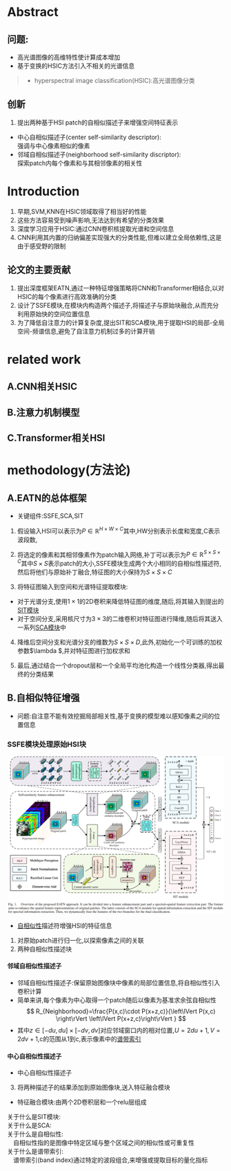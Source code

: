 # Abstract

## 问题:

- 高光谱图像的高维特性使计算成本增加
- 基于变换的HSIC方法引入不相关的光谱信息
> - hyperspectral image classification(HSIC):高光谱图像分类
## 创新
1. 提出两种基于HSI patch的自相似描述子来增强空间特征表示
- 中心自相似描述子(center self-similarity descriptor):<br>
强调与中心像素相似的像素
- 邻域自相似描述子(neighborhood self-similarity discriptor):<br>
探索patch内每个像素和与其相邻像素的相关性

# Introduction
1. 早期,SVM,KNN在HSIC领域取得了相当好的性能
2. 这些方法容易受到噪声影响,无法达到有希望的分类效果
3. 深度学习应用于HSIC:通过CNN卷积核提取光谱和空间信息
4. CNN利用其内置的归纳偏差实现强大的分类性能,但难以建立全局依赖性,这是由于感受野的限制
## 论文的主要贡献
1. 提出深度框架EATN,通过一种特征增强策略将CNN和Transformer相结合,以对HSIC的每个像素进行高效准确的分类
2. 设计了SSFE模块,在模块内构造两个描述子,将描述子与原始块融合,从而充分利用原始快的空间位置信息
3. 为了降低自注意力的计算复杂度,提出SIT和SCA模块,用于提取HSI的局部-全局空间-频谱信息,避免了自注意力机制过多的计算开销

# related work

## A.CNN相关HSIC
## B.注意力机制模型
## C.Transformer相关HSI

# methodology(方法论)

## A.EATN的总体框架

- 关键组件:SSFE,SCA,SIT<br>
1. 假设输入HSI可以表示为$P\in\mathbb{R} ^{H\times W\times C}$其中,HW分别表示长度和宽度,C表示波段数,

2. 将选定的像素和其相邻像素作为patch输入网络,补丁可以表示为$P\in\mathbb{R}^{S\times S\times C}$其中$S\times S$表示patch的大小,SSFE模块生成两个大小相同的自相似性描述符,然后将他们与原始补丁融合,特征图的大小保持为$S\times S\times C$

3. 将特征图输入到空间和光谱特征提取模块:
- 对于光谱分支,使用$1\times1$的2D卷积来降低特征图的维度,随后,将其输入到提出的[SIT模块](#SIT)
- 对于空间分支,采用核尺寸为$3\times3$的二维卷积对特征图进行降维,随后将其送入一系列[SCA模块](#SCA)中
4. 降维后空间分支和光谱分支的维数为$S\times S\times D$,此外,初始化一个可训练的加权参数$\lambda $,并对特征图进行加权求和

5. 最后,通过结合一个dropout层和一个全局平均池化构造一个线性分类器,得出最终的分类结果

## B.自相似特征增强
- 问题:自注意不能有效挖掘局部相关性,基于变换的模型难以感知像素之间的位置信息
### SSFE模块处理原始HSI块
![alt text](<屏幕截图 2025-08-07 173139.png>)
- [自相似性](#self-similarity)描述符增强HSI的特征信息
1. 对原始patch进行归一化,以探索像素之间的关联
2. 两种自相似性描述块
#### 邻域自相似性描述子
-  邻域自相似性描述子:保留原始图像块中像素的局部位置信息,将自相似性引入卷积计算 
- 简单来讲,每个像素为中心取得一个patch随后以像素为基准求余弦自相似性
$$
R_{Neighborhood}=\frac{P(x,c)\cdot P(x+z,c)}{\left\lVert P(x,c) \right\rVert \left\lVert P(x+z,c)\right\rVert }
$$
- 其中$z\in[-du,du]\times[-dv,dv]$对应邻域窗口内的相对位置,$U=2du+1,V=2dv+1$,c的范围从1到c,表示像素中的[谱带索引](#sprctral_band_index)

#### 中心自相似性描述子
- 中心自相似性描述子
3. 将两种描述子的结果添加到原始图像块,送入特征融合模块
- 特征融合模块:由两个2D卷积层和一个relu层组成


<font color="red">
    <a id="SIT">
    关于什么是SIT模块:<br>
    </a>
    <a id='SCA'>
    关于什么是SCA:<br>
    </a>    
    <a id='self-similarity'>
    关于什么是自相似性:<br>
    &emsp;自相似性指的是图像中特定区域与整个区域之间的相似性或可重复性<br>
    </a>
    <a id='sprctral_band_index'>
    关于什么是谱带索引:<br>
    &emsp;谱带索引(band index)通过特定的波段组合,来增强或提取目标的量化指标
    </a>
</font>

